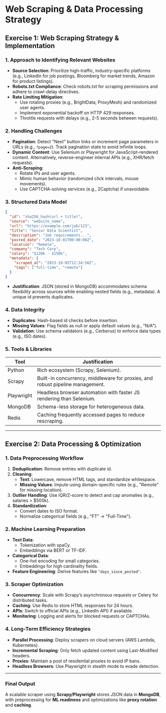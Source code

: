 # Web Scraping & Data Processing Strategy

## Exercise 1: Web Scraping Strategy & Implementation

### 1. Approach to Identifying Relevant Websites

- **Source Selection**: Prioritize high-traffic, industry-specific platforms (e.g., LinkedIn for job postings, Bloomberg for market trends, Amazon for product listings).
- **Robots.txt Compliance**: Check robots.txt for scraping permissions and adhere to crawl-delay directives.
- **Rate Limiting Mitigation**:  
  - Use rotating proxies (e.g., BrightData, ProxyMesh) and randomized user agents.  
  - Implement exponential backoff on HTTP 429 responses.  
  - Throttle requests with delays (e.g., 2-5 seconds between requests).

### 2. Handling Challenges

- **Pagination**: Detect "Next" button links or increment page parameters in URLs (e.g., `?page=2`). Track pagination state to avoid infinite loops.
- **Dynamic Content**: Use Selenium or Playwright for JavaScript-rendered content. Alternatively, reverse-engineer internal APIs (e.g., XHR/fetch requests).
- **Anti-Scraping**:  
  - Rotate IPs and user agents.  
  - Mimic human behavior (randomized click intervals, mouse movements).  
  - Use CAPTCHA-solving services (e.g., 2Captcha) if unavoidable.

### 3. Structured Data Model

```json
{
  "id": "sha256_hash(url + title)",
  "source": "website_name",
  "url": "https://example.com/job/123",
  "title": "Senior Data Scientist",
  "description": "Job requirements...",
  "posted_date": "2023-10-01T00:00:00Z",
  "location": "Remote",
  "company": "Tech Corp",
  "salary": "$120k - $150k",
  "metadata": {
    "scraped_at": "2023-10-05T12:34:56Z",
    "tags": ["full-time", "remote"]
  }
}
```

- **Justification**: JSON (stored in MongoDB) accommodates schema flexibility across sources while enabling nested fields (e.g., metadata). A unique id prevents duplicates.

### 4. Data Integrity

- **Duplicates**: Hash-based id checks before insertion.  
- **Missing Values**: Flag fields as null or apply default values (e.g., "N/A").  
- **Validation**: Use schema validators (e.g., Cerberus) to enforce data types (e.g., ISO dates).

### 5. Tools & Libraries

| Tool       | Justification                                                                 |
|------------|--------------------------------------------------------------------------------|
| Python     | Rich ecosystem (Scrapy, Selenium).                                             |
| Scrapy     | Built-in concurrency, middleware for proxies, and robust pipeline management. |
| Playwright | Headless browser automation with faster JS rendering than Selenium.            |
| MongoDB    | Schema-less storage for heterogeneous data.                                    |
| Redis      | Caching frequently accessed pages to reduce rescraping.                        |

---

## Exercise 2: Data Processing & Optimization

### 1. Data Preprocessing Workflow

1. **Deduplication**: Remove entries with duplicate id.
2. **Cleaning**:
   - **Text**: Lowercase, remove HTML tags, and standardize whitespace.
   - **Missing Values**: Impute using domain-specific rules (e.g., "Remote" for missing location).
3. **Outlier Handling**: Use IQR/Z-score to detect and cap anomalies (e.g., salaries > $500k).
4. **Standardization**:
   - Convert dates to ISO format.
   - Normalize categorical fields (e.g., "FT" → "Full-Time").

### 2. Machine Learning Preparation

- **Text Data**:
  - Tokenization with spaCy.
  - Embeddings via BERT or TF-IDF.
- **Categorical Data**:
  - One-hot encoding for small categories.
  - Embeddings for high cardinality fields.
- **Feature Engineering**: Derive features like `"days_since_posted"`.

### 3. Scraper Optimization

- **Concurrency**: Scale with Scrapy’s asynchronous requests or Celery for distributed tasks.
- **Caching**: Use Redis to store HTML responses for 24 hours.
- **APIs**: Switch to official APIs (e.g., LinkedIn API) if available.
- **Monitoring**: Logging and alerts for blocked requests or CAPTCHAs.

### 4. Long-Term Efficiency Strategies

- **Parallel Processing**: Deploy scrapers on cloud servers (AWS Lambda, Kubernetes).
- **Incremental Scraping**: Only fetch updated content using Last-Modified headers.
- **Proxies**: Maintain a pool of residential proxies to avoid IP bans.
- **Headless Browsers**: Use Playwright in stealth mode to evade detection.

---

### Final Output

A scalable scraper using **Scrapy/Playwright** stores JSON data in **MongoDB**, with preprocessing for **ML readiness** and optimizations like **proxy rotation** and **caching**.
